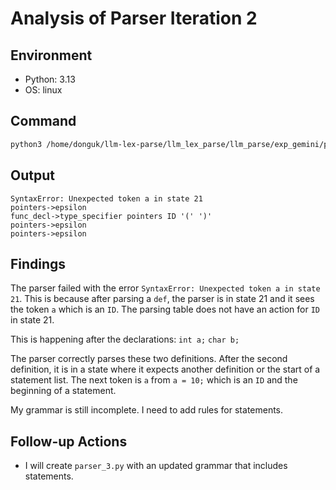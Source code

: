 # Analysis of Parser Iteration 2

## Environment

- Python: 3.13
- OS: linux

## Command

```bash
python3 /home/donguk/llm-lex-parse/llm_lex_parse/llm_parse/exp_gemini/parser_2.py /home/donguk/llm-lex-parse/llm_lex_parse/llm_parse/input.txt > /home/donguk/llm-lex-parse/llm_lex_parse/llm_parse/exp_gemini/output_2.txt 2>&1
```

## Output

```
SyntaxError: Unexpected token a in state 21
pointers->epsilon
func_decl->type_specifier pointers ID '(' ')'
pointers->epsilon
pointers->epsilon

```

## Findings

The parser failed with the error `SyntaxError: Unexpected token a in state 21`. This is because after parsing a `def`, the parser is in state 21 and it sees the token `a` which is an `ID`. The parsing table does not have an action for `ID` in state 21.

This is happening after the declarations:
`int a;`
`char b;`

The parser correctly parses these two definitions. After the second definition, it is in a state where it expects another definition or the start of a statement list. The next token is `a` from `a = 10;` which is an `ID` and the beginning of a statement.

My grammar is still incomplete. I need to add rules for statements.

## Follow-up Actions

- I will create `parser_3.py` with an updated grammar that includes statements.
